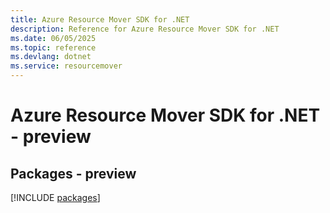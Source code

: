 ```yaml
---
title: Azure Resource Mover SDK for .NET
description: Reference for Azure Resource Mover SDK for .NET
ms.date: 06/05/2025
ms.topic: reference
ms.devlang: dotnet
ms.service: resourcemover
---
```

# Azure Resource Mover SDK for .NET - preview
## Packages - preview
[!INCLUDE [packages](resource-mover-index.md)]